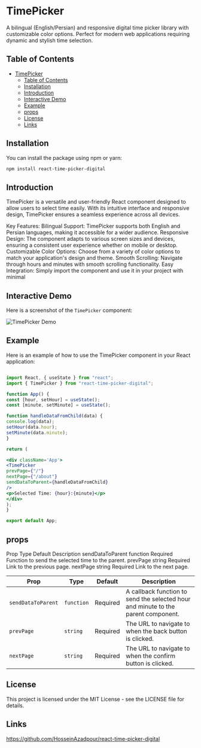 # TimePicker

A bilingual (English/Persian) and responsive digital time picker library with customizable color options. Perfect for modern web applications requiring dynamic and stylish time selection.

## Table of Contents

- [TimePicker](#timepicker)
  - [Table of Contents](#table-of-contents)
  - [Installation](#installation)
  - [Introduction](#introduction)
  - [Interactive Demo](#interactive-demo)
  - [Example](#example)
  - [props](#props)
  - [License](#license)
  - [Links](#links)

## Installation

You can install the package using npm or yarn:

```bash
npm install react-time-picker-digital
```

## Introduction

TimePicker is a versatile and user-friendly React component designed to allow users to select time easily. With its intuitive interface and responsive design, TimePicker ensures a seamless experience across all devices.

Key Features:
Bilingual Support: TimePicker supports both English and Persian languages, making it accessible for a wider audience.
Responsive Design: The component adapts to various screen sizes and devices, ensuring a consistent user experience whether on mobile or desktop.
Customizable Color Options: Choose from a variety of color options to match your application's design and theme.
Smooth Scrolling: Navigate through hours and minutes with smooth scrolling functionality.
Easy Integration: Simply import the component and use it in your project with minimal

## Interactive Demo

Here is a screenshot of the `TimePicker` component:

![TimePicker Demo](https://github.com/HosseinAzadpour/react-time-picker-digital/blob/users/TimePickerFa.png)

## Example

Here is an example of how to use the TimePicker component in your React application:

```jsx

import React, { useState } from "react";
import { TimePicker } from "react-time-picker-digital";

function App() {
const [hour, setHour] = useState();
const [minute, setMinute] = useState();

function handleDataFromChild(data) {
console.log(data);
setHour(data.hour);
setMinute(data.minute);
}

return (

<div className='App'>
<TimePicker
prevPage={"/"}
nextPage={"/about"}
sendDataToParent={handleDataFromChild}
/>
<p>Selected Time: {hour}:{minute}</p>
</div>
);
}

export default App;
```

## props

Prop Type Default Description
sendDataToParent function Required Function to send the selected time to the parent.
prevPage string Required Link to the previous page.
nextPage string Required Link to the next page.

| Prop               | Type       | Default  | Description                                                                       |
| ------------------ | ---------- | -------- | --------------------------------------------------------------------------------- |
| `sendDataToParent` | `function` | Required | A callback function to send the selected hour and minute to the parent component. |
| `prevPage`         | `string`   | Required | The URL to navigate to when the back button is clicked.                           |
| `nextPage`         | `string`   | Required | The URL to navigate to when the confirm button is clicked.                        |

## License

This project is licensed under the MIT License - see the LICENSE file for details.

## Links

https://github.com/HosseinAzadpour/react-time-picker-digital
